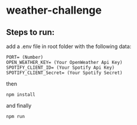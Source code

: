 # weather-challenge

## Steps to run:
add a .env file in root folder with the following data:
```
PORT= (Number)
OPEN_WEATHER_KEY= (Your OpenWeather Api Key)
SPOTIFY_CLIENT_ID= (Your Spotify Api Key)
SPOTIFY_CLIENT_Secret= (Your Spotify Secret)
```
then
```
npm install
```
and finally 
```
npm run
```
